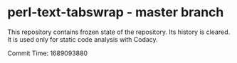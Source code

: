 # perl-text-tabswrap - master branch

This repository contains frozen state of the repository.
Its history is cleared. It is used only for static code
analysis with Codacy.

Commit Time: 1689093880